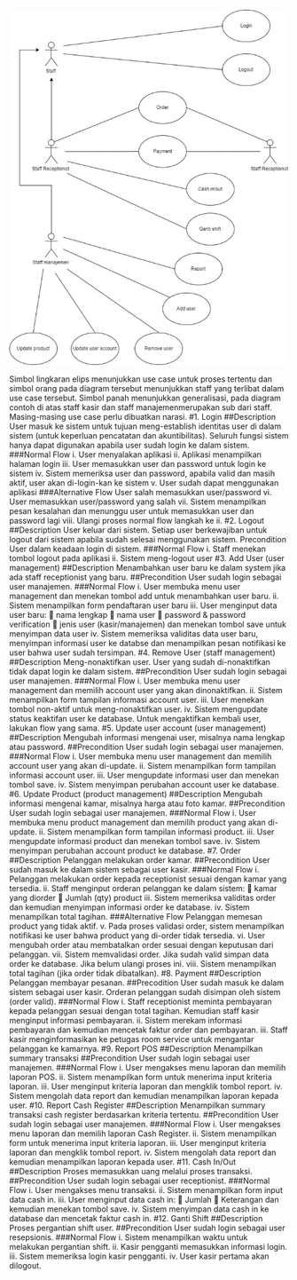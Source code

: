 ![alt text](https://github.com/koswarabilly/pengembangan_aplikasi/blob/master/images/Untitled%20Diagram.jpg "USE-CASE")

Simbol lingkaran elips menunjukkan use case untuk proses tertentu dan simbol orang pada diagram tersebut menunjukkan staff yang terlibat dalam use case tersebut.
Simbol panah menunjukkan generalisasi, pada diagram contoh di atas staff kasir dan staff manajemenmerupakan sub dari staff.
Masing-masing use case perlu dibuatkan narasi.
#1.	Login
##Description
User masuk ke sistem untuk tujuan meng-establish identitas user di dalam sistem (untuk keperluan pencatatan dan akuntibilitas).
Seluruh fungsi sistem hanya dapat digunakan apabila user sudah login ke dalam sistem.
###Normal Flow
i.	User menyalakan aplikasi 
ii.	Aplikasi menampilkan halaman login
iii.	User memasukkan user dan password untuk login ke sistem
iv.	Sistem memeriksa user dan password, apabila valid dan masih aktif, user akan di-login-kan ke sistem
v.	User sudah dapat menggunakan aplikasi
###Alternative Flow
User salah memasukkan user/password
vi.	User memasukkan user/password yang salah
vii.	Sistem menampilkan pesan kesalahan dan menunggu user untuk memasukkan user dan password lagi
viii.	Ulangi proses normal flow langkah ke ii.
#2.	Logout
##Description
User keluar dari sistem. Setiap user berkewajiban untuk logout dari sistem apabila sudah selesai menggunakan sistem.
Precondition
User dalam keadaan login di sistem.
###Normal Flow
i.	Staff menekan tombol logout pada aplikasi
ii.	Sistem meng-logout user
#3.	Add User (user management)
##Description
Menambahkan user baru ke dalam system jika ada staff receptionist yang baru.
##Precondition
User sudah login sebagai user manajemen.
###Normal Flow
i.	User membuka menu user management dan menekan tombol add untuk menambahkan user baru.
ii.	Sistem menampilkan form pendaftaran user baru
iii.	User menginput data user baru:
	nama lengkap
	nama user
	password & password verification
	jenis user (kasir/manajemen)
dan menekan tombol save untuk menyimpan data user
iv.	Sistem memeriksa validitas data user baru, menyimpan informasi user ke databse dan menampilkan pesan notifikasi ke user bahwa user sudah tersimpan.
#4.	Remove User (staff management)
##Description
Meng-nonaktifkan user. User yang sudah di-nonaktifkan tidak dapat login ke dalam sistem.
##Precondition
User sudah login sebagai user manajemen.
###Normal Flow
i.	User membuka menu user management dan memilih account user yang akan dinonaktifkan.
ii.	Sistem menampilkan form tampilan informasi account user.
iii.	User menekan tombol non-aktif untuk meng-nonaktifkan user.
iv.	Sistem mengupdate status keaktifan user ke database.
Untuk mengaktifkan kembali user, lakukan flow yang sama.
#5.	Update user account (user management)
##Description
Mengubah informasi mengenai user, misalnya nama lengkap atau password.
##Precondition
User sudah login sebagai user manajemen.
###Normal Flow
i.	User membuka menu user management dan memilih account user yang akan di-update.
ii.	Sistem menampilkan form tampilan informasi account user.
iii.	User mengupdate informasi user dan menekan tombol save.
iv.	Sistem menyimpan perubahan account user ke database.
#6.	Update Product (product management)
##Description
Mengubah informasi mengenai kamar, misalnya harga atau foto kamar.
##Precondition
User sudah login sebagai user manajemen.
###Normal Flow
i.	User membuka menu product management dan memilih product yang akan di-update.
ii.	Sistem menampilkan form tampilan informasi product.
iii.	User mengupdate informasi product dan menekan tombol save.
iv.	Sistem menyimpan perubahan account product ke database.
#7.	Order
##Description
Pelanggan melakukan order kamar.
##Precondition
User sudah masuk ke dalam sistem sebagai user kasir.
###Normal Flow
i.	Pelanggan melakukan order kepada receptionist sesuai dengan kamar yang tersedia.
ii.	Staff menginput orderan pelanggan ke dalam sistem:
	kamar yang diorder
	Jumlah (qty) product
iii.	Sistem memeriksa validitas order dan kemudian menyimpan informasi order ke database.
iv.	Sistem menampilkan total tagihan.
###Alternative Flow
Pelanggan memesan product yang tidak aktif.
v.	Pada proses validasi order, sistem menampilkan notifikasi ke user bahwa product yang di-order tidak tersedia.
vi.	User mengubah order atau membatalkan order sesuai dengan keputusan dari pelanggan.
vii.	Sistem memvalidasi order. Jika sudah valid simpan data order ke database. Jika belum ulangi proses ini.
viii.	Sistem menampilkan total tagihan (jika order tidak dibatalkan).
#8.	Payment
##Description
Pelanggan membayar pesanan.
##Precodition
User sudah masuk ke dalam sistem sebagai user kasir. Orderan pelanggan sudah disimpan oleh sistem (order valid).
###Normal Flow
i.	Staff receptionist meminta pembayaran kepada pelanggan sesuai dengan total tagihan. Kemudian staff kasir menginput informasi pembayaran.
ii.	Sistem merekam informasi pembayaran dan kemudian mencetak faktur order dan pembayaran.
iii.	Staff kasir menginformasikan ke petugas room service untuk mengantar pelanggan ke kamarnya.
#9.	Report POS
##Description
Menampilkan summary transaksi
##Precondition
User sudah login sebagai user manajemen.
###Normal Flow
i.	User mengakses menu laporan dan memilih laporan POS.
ii.	Sistem menampilkan form untuk menerima input kriteria laporan.
iii.	User menginput kriteria laporan dan mengklik tombol report.
iv.	Sistem mengolah data report dan kemudian menampilkan laporan kepada user.
#10.	Report Cash Register
##Description
Menampilkan summary transaksi cash register berdasarkan kriteria tertentu.
##Precondition
User sudah login sebagai user manajemen.
###Normal Flow
i.	User mengakses menu laporan dan memilih laporan Cash Register.
ii.	Sistem menampilkan form untuk menerima input kriteria laporan.
iii.	User menginput kriteria laporan dan mengklik tombol report.
iv.	Sistem mengolah data report dan kemudian menampilkan laporan kepada user.
#11.	Cash In/Out
##Description
Proses memasukkan uang melalui proses transaksi.
##Precondition
User sudah login sebagai user receptionist.
###Normal Flow
i.	User mengakses menu transaksi.
ii.	Sistem menampilkan form input data cash in.
iii.	User menginput data cash in:
	Jumlah
	Keterangan
dan kemudian menekan tombol save.
iv.	Sistem menyimpan data cash in ke database dan mencetak faktur cash in.
#12.	Ganti Shift
##Description
Proses pergantian shift user. 
##Precondition
User sudah login sebagai user resepsionis.
###Normal Flow
i.	Sistem menampilkan waktu untuk melakukan pergantian shift.
ii.	Kasir pengganti memasukkan informasi login.
iii.	Sistem memeriksa login kasir pengganti.
iv.	User kasir pertama akan dilogout.

